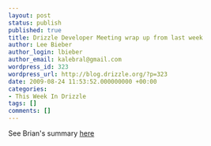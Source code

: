 ```yaml
---
layout: post
status: publish
published: true
title: Drizzle Developer Meeting wrap up from last week
author: Lee Bieber
author_login: lbieber
author_email: kalebral@gmail.com
wordpress_id: 323
wordpress_url: http://blog.drizzle.org/?p=323
date: 2009-08-24 11:53:52.000000000 +00:00
categories:
- This Week In Drizzle
tags: []
comments: []
---
```

See Brian's summary <a href="http://krow.livejournal.com/653549.html" target="_blank">here</a> 
